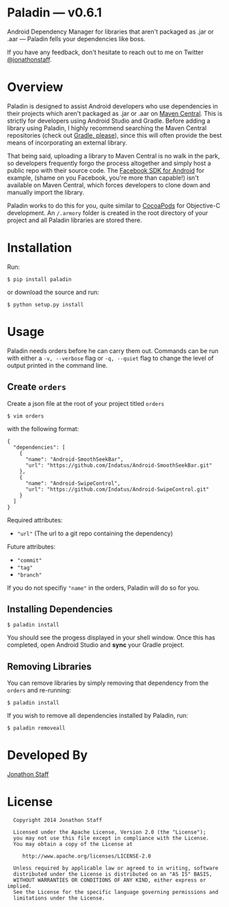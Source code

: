 Paladin — v0.6.1
====================================

Android Dependency Manager for libraries that aren't packaged as .jar or .aar — Paladin fells your dependencies like boss.

If you have any feedback, don't hesitate to reach out to me on Twitter [@jonathonstaff](https://twitter.com/jonathonstaff).

Overview
========

Paladin is designed to assist Android developers who use dependencies in their projects which aren't packaged as .jar or .aar on [Maven Central](http://search.maven.org/).  This is strictly for developers using Android Studio and Gradle.  Before adding a library using Paladin, I highly recommend searching the Maven Central repositories (check out [Gradle, please](http://gradleplease.appspot.com/)), since this will often provide the best means of incorporating an external library.

That being said, uploading a library to Maven Central is no walk in the park, so developers frequently forgo the process altogether and simply host a public repo with their source code.  The [Facebook SDK for Android](https://github.com/facebook/facebook-android-sdk) for example, (shame on you Facebook, you're more than capable!) isn't available on Maven Central, which forces developers to clone down and manually import the library.

Paladin works to do this for you, quite similar to [CocoaPods](http://cocoapods.org/) for Objective-C development.  An `/.armory` folder is created in the root directory of your project and all Paladin libraries are stored there.


Installation
============

Run:

    $ pip install paladin

or download the source and run:

    $ python setup.py install


Usage
=====

Paladin needs orders before he can carry them out.  Commands can be run with either a `-v, --verbose` flag or `-q, --quiet` flag to change the level of output printed in the command line.

Create `orders`
---------------

Create a json file at the root of your project titled `orders` 

    $ vim orders
    
with the following format:

    {
      "dependencies": [
        {
          "name": "Android-SmoothSeekBar",
          "url": "https://github.com/Indatus/Android-SmoothSeekBar.git"
        },
        {
          "name": "Android-SwipeControl",
          "url": "https://github.com/Indatus/Android-SwipeControl.git"
        }
      ]
    }

Required attributes:

- `"url"` (The url to a git repo containing the dependency)

Future attributes:

- `"commit"`
- `"tag"`
- `"branch"`

If you do not specifiy `"name"` in the orders, Paladin will do so for you.


Installing Dependencies
-----------------------

    $ paladin install

You should see the progess displayed in your shell window.  Once this has completed, open Android Studio and **sync** your Gradle project.


Removing Libraries
------------------

You can remove libraries by simply removing that dependency from the `orders` and re-running:

    $ paladin install

If you wish to remove all dependencies installed by Paladin, run:

    $ paladin removeall


Developed By
============

[Jonathon Staff](http://jonathonstaff.com)


License
=======

      Copyright 2014 Jonathon Staff

      Licensed under the Apache License, Version 2.0 (the "License");
      you may not use this file except in compliance with the License.
      You may obtain a copy of the License at

         http://www.apache.org/licenses/LICENSE-2.0

      Unless required by applicable law or agreed to in writing, software
      distributed under the License is distributed on an "AS IS" BASIS,
      WITHOUT WARRANTIES OR CONDITIONS OF ANY KIND, either express or implied.
      See the License for the specific language governing permissions and
      limitations under the License.
